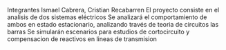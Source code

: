 Integrantes Ismael Cabrera, Cristian Recabarren
El proyecto consiste en el analisis de dos sistemas eléctricos
Se analizará el comportamiento de ambos en estado estacionario, analizando través de teoria de circuitos las barras
Se simularán escenarios para estudios de cortocircuito y compensacion de reactivos en lineas de transmision

